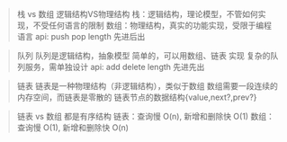 > 栈 vs 数组
逻辑结构VS物理结构
栈：逻辑结构，理论模型，不管如何实现，不受任何语言的限制
数组：物理结构，真实的功能实现，受限于编程语言
api: push pop length
先进后出

> 队列
队列是逻辑结构，抽象模型
简单的，可以用数组、链表 实现
复杂的队列服务，需单独设计
api: add delete length
先进先出

> 链表
链表是一种物理结构（非逻辑结构），类似于数组
数组需要一段连续的内存空间，而链表是零散的
链表节点的数据结构{value,next?,prev?}

> 链表 vs 数组
都是有序结构
链表：查询慢 O(n), 新增和删除快 O(1)
数组：查询慢 O(1), 新增和删除快 O(n)

